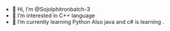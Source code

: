 - 👋 Hi, I’m @Sojolphitronbatch-3
- 👀 I’m interested in C++ language
- 🌱 I’m currently learning Python
  Also java and c#  is learning .
  
